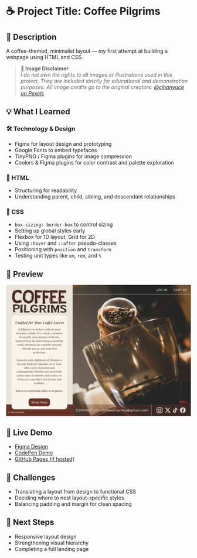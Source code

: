 # ☕ Project Title: Coffee Pilgrims

## 📄 Description

A coffee-themed, minimalist layout — my first attempt at building a webpage using HTML and CSS.

> **📸 Image Disclaimer**  
> *I do not own the rights to all images or illustrations used in this project. They are included strictly for educational and demonstration purposes. All image credits go to the original creators: [@cihanyuce on Pexels](https://www.pexels.com/@cihanyuce)*

## 💡 What I Learned

### 🛠 Technology & Design

- Figma for layout design and prototyping  
- Google Fonts to embed typefaces  
- TinyPNG / Figma plugins for image compression  
- Coolors & Figma plugins for color contrast and palette exploration  

### 🧱 HTML

- Structuring for readability  
- Understanding parent, child, sibling, and descendant relationships  

### 🎨 CSS

- `box-sizing: border-box` to control sizing  
- Setting up global styles early  
- Flexbox for 1D layout, Grid for 2D  
- Using `:hover` and `::after` pseudo-classes  
- Positioning with `position` and `transform`  
- Testing unit types like `em`, `rem`, and `%`

## 📸 Preview

<img src="./Layout/Coffee_layout.jpeg" alt="Layout Preview" width="600"/>

## 🔗 Live Demo

- [Figma Design](https://www.figma.com/design/92VIakhv5NP5rtJ92STM2i/Coffee---Whiskey?m=auto&t=6PYGkzoQlVAESRJ9-1)  
- [CodePen Demo](https://codepen.io/Cormbip/pen/qEEQpgo)  
- [GitHub Pages (if hosted)](https://github.com/Z-Cormbip/Generated_Random_Projects/tree/e861045e5fc3f22e91ec3541b7e5909bd04a40b8/Coffee_Pilgrims)

## 🚧 Challenges

- Translating a layout from design to functional CSS  
- Deciding where to nest layout-specific styles  
- Balancing padding and margin for clean spacing

## 🧠 Next Steps

- Responsive layout design  
- Strengthening visual hierarchy  
- Completing a full landing page
